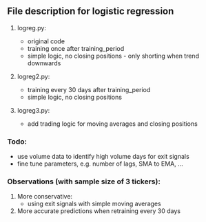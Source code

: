 ## File description for logistic regression
1. logreg.py: 
    - original code 
    - training once after training_period
    - simple logic, no closing positions - only shorting when trend downwards

2. logreg2.py:
    - training every 30 days after training_period
    - simple logic, no closing positions

3. logreg3.py:
    - add trading logic for moving averages and closing positions

### Todo:
- use volume data to identify high volume days for exit signals 
- fine tune parameters, e.g. number of lags, SMA to EMA, ...

### Observations (with sample size of 3 tickers):
1. More conservative:
    - using exit signals with simple moving averages 
2. More accurate predictions when retraining every 30 days 